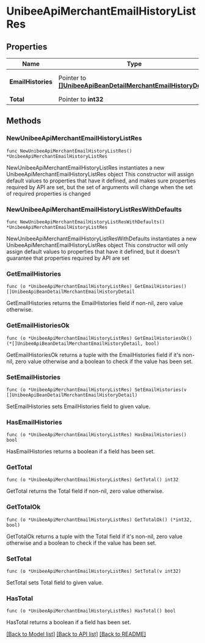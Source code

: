 # UnibeeApiMerchantEmailHistoryListRes

## Properties

Name | Type | Description | Notes
------------ | ------------- | ------------- | -------------
**EmailHistories** | Pointer to [**[]UnibeeApiBeanDetailMerchantEmailHistoryDetail**](UnibeeApiBeanDetailMerchantEmailHistoryDetail.md) | Email History Object List | [optional] 
**Total** | Pointer to **int32** | Total | [optional] 

## Methods

### NewUnibeeApiMerchantEmailHistoryListRes

`func NewUnibeeApiMerchantEmailHistoryListRes() *UnibeeApiMerchantEmailHistoryListRes`

NewUnibeeApiMerchantEmailHistoryListRes instantiates a new UnibeeApiMerchantEmailHistoryListRes object
This constructor will assign default values to properties that have it defined,
and makes sure properties required by API are set, but the set of arguments
will change when the set of required properties is changed

### NewUnibeeApiMerchantEmailHistoryListResWithDefaults

`func NewUnibeeApiMerchantEmailHistoryListResWithDefaults() *UnibeeApiMerchantEmailHistoryListRes`

NewUnibeeApiMerchantEmailHistoryListResWithDefaults instantiates a new UnibeeApiMerchantEmailHistoryListRes object
This constructor will only assign default values to properties that have it defined,
but it doesn't guarantee that properties required by API are set

### GetEmailHistories

`func (o *UnibeeApiMerchantEmailHistoryListRes) GetEmailHistories() []UnibeeApiBeanDetailMerchantEmailHistoryDetail`

GetEmailHistories returns the EmailHistories field if non-nil, zero value otherwise.

### GetEmailHistoriesOk

`func (o *UnibeeApiMerchantEmailHistoryListRes) GetEmailHistoriesOk() (*[]UnibeeApiBeanDetailMerchantEmailHistoryDetail, bool)`

GetEmailHistoriesOk returns a tuple with the EmailHistories field if it's non-nil, zero value otherwise
and a boolean to check if the value has been set.

### SetEmailHistories

`func (o *UnibeeApiMerchantEmailHistoryListRes) SetEmailHistories(v []UnibeeApiBeanDetailMerchantEmailHistoryDetail)`

SetEmailHistories sets EmailHistories field to given value.

### HasEmailHistories

`func (o *UnibeeApiMerchantEmailHistoryListRes) HasEmailHistories() bool`

HasEmailHistories returns a boolean if a field has been set.

### GetTotal

`func (o *UnibeeApiMerchantEmailHistoryListRes) GetTotal() int32`

GetTotal returns the Total field if non-nil, zero value otherwise.

### GetTotalOk

`func (o *UnibeeApiMerchantEmailHistoryListRes) GetTotalOk() (*int32, bool)`

GetTotalOk returns a tuple with the Total field if it's non-nil, zero value otherwise
and a boolean to check if the value has been set.

### SetTotal

`func (o *UnibeeApiMerchantEmailHistoryListRes) SetTotal(v int32)`

SetTotal sets Total field to given value.

### HasTotal

`func (o *UnibeeApiMerchantEmailHistoryListRes) HasTotal() bool`

HasTotal returns a boolean if a field has been set.


[[Back to Model list]](../README.md#documentation-for-models) [[Back to API list]](../README.md#documentation-for-api-endpoints) [[Back to README]](../README.md)


